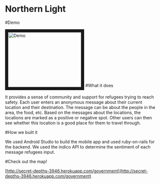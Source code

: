 # Northern Light

#Demo


<a href="https://youtu.be/sTeGwIuicTc
" target="_blank"><img src="https://cloud.githubusercontent.com/assets/8930332/9996584/ad5e27bc-6055-11e5-9d33-853f5dd6f62d.PNG" 
alt="Demo" width="240" height="180" border="10" /></a>
#What it does

It provides a sense of community and support for refugees trying to reach safety. 
Each user enters an anonymous message about their current location and their destination. 
The message can be about the people in the area, the food, etc. 
Based on the messages about the locations, the locations are marked as a positive or negative spot. 
Other users can then see whether this location is a good place for them to travel through.

#How we built it

We used Android Studio to build the mobile app and used ruby-on-rails for the backend. We used the indico API to determine the sentiment of each message refugees input.


#Check out the map!

[http://secret-depths-3946.herokuapp.com/government](http://secret-depths-3946.herokuapp.com/government)
